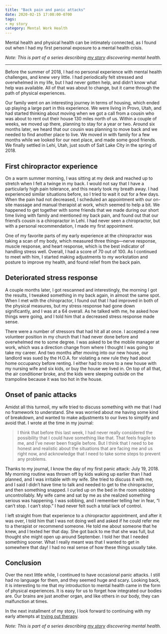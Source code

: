 ```yaml
---
title: "Back pain and panic attacks"
date: 2020-02-15 17:08:00-0700
tags:
- my story
category: Mental Work Health
---
```


Mental health and physical health can be intimately connected, as I found out when I had my first personal exposure to a mental health crisis.

_Note: This is part of a series describing [my story](https://bennorris.com/2019/11/09/my-story) discovering mental health._

***

Before the summer of 2018, I had no personal experience with mental health challenges, and knew very little. I had periodically felt stressed and overwhelmed in my life, but I had never gotten help, and didn’t know what help was available. All of that was about to change, but it came through the path of physical experiences.

Our family went on an interesting journey in terms of housing, which ended up playing a large part in this experience. We were living in Provo, Utah, and had started thinking about moving when we got a call from a cousin who was about to rent out their house 130 miles north of us. Within a couple of weeks, we moved up there, planning to stay for a year or two. Around six months later, we heard that our cousin was planning to move back and we needed to find another place to live. We moved in with family for a few months while we looked for our next place, and made some good friends. We finally settled in Lehi, Utah, just south of Salt Lake City in the spring of 2018.


## First chiropractor experience

On a warm summer morning, I was sitting at my desk and reached up to stretch when I felt a twinge in my back. I would not say that I have a particularly high pain tolerance, and this nearly took my breath away. I had experienced similar situations before, so I tried to wait it out for a few days. When the pain had not decreased, I scheduled an appointment with our on-site massage and manual therapist at work, which seemed to help a bit. We happened to get together with some friends that we made during our short time living with family and mentioned my back pain, and found out that our friend’s cousin is a chiropractor in Lehi. I had never seen a chiropractor, but with a personal recommendation, I made my first appointment.

One of my favorite parts of my early experience at the chiropractor was taking a scan of my body, which measured three things—nerve response, muscle response, and heart response, which is the best indicator of handling stress well. Overall, I had a score of 70 out of 100. As I continued to meet with him, I started making adjustments to my workstation and posture to improve my health, and found relief from the back pain.


## Deteriorated stress response

A couple months later, I got rescanned and interestingly, the morning I got the results, I tweaked something in my back again, in almost the same spot. When I met with the chiropractor, I found out that I had improved in both of the physical measures, but my stress response had gone down significantly, and I was at a 64 overall. As he talked with me, he asked how things were going, and I told him that a decreased stress response made sense.

There were a number of stressors that had hit all at once. I accepted a new volunteer position in my church that I had never done before and overwhelmed me to some degree. I was asked to be the mobile manager at work, which was a direction change from where I thought I was going to take my career. And two months after moving into our new house, our landlord was sued by the H.O.A. for violating a new rule they had about home occupancy before renting. I either had to move to a new house with my nursing wife and six kids, or buy the house we lived in. On top of all that, the air conditioner broke, and the kids were sleeping outside on the trampoline because it was too hot in the house.


## Onset of panic attacks

Amidst all this turmoil, my wife tried to discuss something with me that I had no framework to understand. She was worried about me having some kind of breakdown, and wanted to make adjustments to our lives to simplify and avoid that. I wrote at the time in my journal:

> I think that before this last week, I had never really considered the possibility that I could have something like that. That feels fragile to me, and I’ve never been fragile before. But I think that I need to be honest and realistic about the situations that are facing me and us right now, and acknowledge that I need to take some steps to prevent any problems.

Thanks to my journal, I know the day of my first panic attack: July 19, 2018. My morning routine was thrown off by kids waking up earlier than I had planned, and I was irritable with my wife. She tried to discuss it with me, and I said I didn’t have time to talk and needed to get to the chiropractor, and then something snapped. I curled up on the bed in the room sobbing uncontrollably. My wife came and sat by me as she realized something serious was happening. I was sobbing, and I remember telling her in fear, “I can’t stop. I can’t stop.” I had never felt such a total lack of control.

I left straight from that experience to a chiropractor appointment, and after it was over, I told him that I was not doing well and asked if he could refer me to a therapist or recommend someone. He told me about someone that he knew, and I texted her that day. She got back to me that she was full, but thought she might open up around September. I told her that I needed something sooner. What I really meant was that I wanted to get in somewhere that day! I had no real sense of how these things usually take.


## Conclusion

Over the next little while, I continued to have occasional panic attacks. I still had no language for them, and they seemed huge and scary. Looking back, it is interesting to me that my introduction to mental health came in the form of physical experiences. It is easy for us to forget how integrated our bodies are. Our brains are just another organ, and like others in our body, they can malfunction at times.

In the next installment of my story, I look forward to continuing with my early attempts at [trying out therapy](https://bennorris.com/2020/09/11/trying-out-therapy/).

_Note: This is part of a series describing [my story](https://bennorris.com/2019/11/09/my-story) discovering mental health._